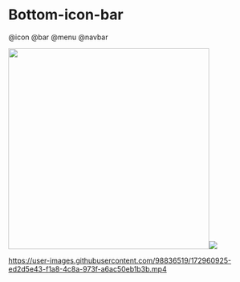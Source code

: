 # Bottom-icon-bar
@icon @bar @menu @navbar


<img src = "https://user-images.githubusercontent.com/98836519/172958066-b2b6abb2-10cd-4236-894d-c2f3b3335435.jpg" width = "400" ><img src = "https://user-images.githubusercontent.com/98836519/172960559-c8c76823-a5cf-40f0-bf9f-890c90880f45.gif" >

https://user-images.githubusercontent.com/98836519/172960925-ed2d5e43-f1a8-4c8a-973f-a6ac50eb1b3b.mp4


